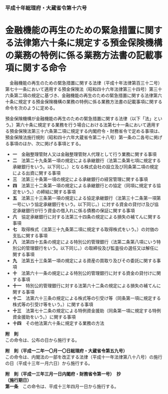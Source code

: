 ### 平成十年総理府・大蔵省令第十六号  
# 金融機能の再生のための緊急措置に関する法律第六十条に規定する預金保険機構の業務の特例に係る業務方法書の記載事項に関する命令  
　金融機能の再生のための緊急措置に関する法律（平成十年法律第百三十二号）第七十一条において適用する預金保険法（昭和四十六年法律第三十四号）第三十六条第二項の規定に基づき、金融機能の再生のための緊急措置に関する法律第六十条に規定する預金保険機構の業務の特例に係る業務方法書の記載事項に関する命令を次のように定める。  
  
預金保険機構が金融機能の再生のための緊急措置に関する法律（以下「法」という。）第六十条に規定する業務を行う場合における法第七十一条において適用する預金保険法第三十六条第二項に規定する内閣府令・財務省令で定める事項は、預金保険法施行規則（昭和四十六年大蔵省令第二十八号）第一条の二各号に掲げる事項のほか、次に掲げる事項とする。  
* **一**　金融整理管財人又は金融整理管財人代理として行う業務に関する事項  
* **二**　法第二十九条第一項の規定による承継銀行（法第二条第七項に規定する承継銀行をいう。以下同じ。）となる株式会社の設立及び同条第二項の規定による出資に関する事項  
* **三**　法第三十条第一項の規定による承継銀行の経営管理に関する事項  
* **四**　法第三十二条第一項の規定による承継銀行との協定（同項に規定する協定をいう。）の締結に関する事項  
* **五**　法第三十三条第一項の規定による協定承継銀行（法第三十二条第一項第一号にいう協定承継銀行をいう。以下同じ。）に対する資金の貸付け及び協定承継銀行が行う資金の借入れに係る債務の保証に関する事項  
* **六**　協定承継銀行に対する法第三十四条の規定による損失の補てんに関する事項  
* **七**　取得株式（法第三十九条第二項に規定する取得株式をいう。）の対価の支払に関する事項  
* **八**　法第四十五条の規定による特別公的管理銀行（法第二条第八項にいう特別公的管理銀行をいう。以下同じ。）の取締役及び監査役の選任又は解任に関する事項  
* **九**　法第五十三条第一項の規定による資産の買取り及びその委託に関する事項  
* **十**　法第六十一条の規定による特別公的管理銀行に対する資金の貸付けに関する事項  
* **十一**　特別公的管理銀行に対する法第六十二条の規定による損失の補てんに関する事項  
* **十二**　法第六十三条の規定による株式等の引受け等（同条第一項に規定する株式等の引受け等をいう。）に関する事項  
* **十三**　法第七十二条の規定による特例資金援助（同条第一項に規定する特例資金援助をいう。）に関する事項  
* **十四**　その他法第六十条に規定する業務の方法  
  
**附　則**  
この命令は、公布の日から施行する。  
  
**附　則（平成一二年一〇月一〇日総理府・大蔵省令第五九号）**  
この命令は、内閣法の一部を改正する法律（平成十一年法律第八十八号）の施行の日（平成十三年一月六日）から施行する。  
  
**附　則（平成一三年三月一日内閣府・財務省令第一号）　抄**  
**（施行期日）**  
**第一条**　この命令は、平成十三年四月一日から施行する。  
  
